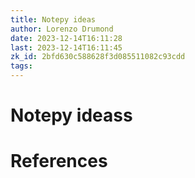 ```yaml
---
title: Notepy ideas
author: Lorenzo Drumond
date: 2023-12-14T16:11:28
last: 2023-12-14T16:11:45
zk_id: 2bfd630c588628f3d085511082c93cdd
tags: 
---
```



# Notepy ideass

# References
